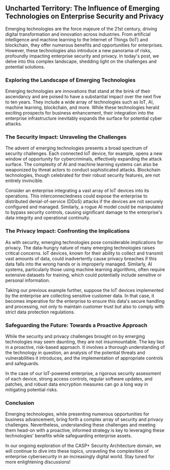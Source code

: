 ## Uncharted Territory: The Influence of Emerging Technologies on Enterprise Security and Privacy

Emerging technologies are the force majeure of the 21st century, driving digital transformation and innovation across industries. From artificial intelligence and machine learning to the Internet of Things (IoT) and blockchain, they offer numerous benefits and opportunities for enterprises. However, these technologies also introduce a new panorama of risks, profoundly impacting enterprise security and privacy. In today's post, we delve into this complex landscape, shedding light on the challenges and potential solutions.

### Exploring the Landscape of Emerging Technologies

Emerging technologies are innovations that stand at the brink of their ascendancy and are poised to have a substantial impact over the next five to ten years. They include a wide array of technologies such as IoT, AI, machine learning, blockchain, and more. While these technologies herald exciting prospects for business enhancement, their integration into the enterprise infrastructure inevitably expands the surface for potential cyber attacks.

### The Security Impact: Unraveling the Challenges

The advent of emerging technologies presents a broad spectrum of security challenges. Each connected IoT device, for example, opens a new window of opportunity for cybercriminals, effectively expanding the attack surface. The complexity of AI and machine learning systems can also be weaponized by threat actors to conduct sophisticated attacks. Blockchain technologies, though celebrated for their robust security features, are not entirely invincible.

Consider an enterprise integrating a vast array of IoT devices into its operations. This interconnectedness could expose the enterprise to distributed denial-of-service (DDoS) attacks if the devices are not securely configured and managed. Similarly, a rogue AI model could be manipulated to bypass security controls, causing significant damage to the enterprise's data integrity and operational continuity.

### The Privacy Impact: Confronting the Implications

As with security, emerging technologies pose considerable implications for privacy. The data-hungry nature of many emerging technologies raises critical concerns. IoT devices, known for their ability to collect and transmit vast amounts of data, could inadvertently cause privacy breaches if this data falls into the wrong hands or is improperly managed. Similarly, AI systems, particularly those using machine learning algorithms, often require extensive datasets for training, which could potentially include sensitive or personal information.

Taking our previous example further, suppose the IoT devices implemented by the enterprise are collecting sensitive customer data. In that case, it becomes imperative for the enterprise to ensure this data's secure handling and processing, not only to maintain customer trust but also to comply with strict data protection regulations.

### Safeguarding the Future: Towards a Proactive Approach

While the security and privacy challenges brought on by emerging technologies may seem daunting, they are not insurmountable. The key lies in a proactive, risk-based approach. It involves a thorough understanding of the technology in question, an analysis of the potential threats and vulnerabilities it introduces, and the implementation of appropriate controls and safeguards.

In the case of our IoT-powered enterprise, a rigorous security assessment of each device, strong access controls, regular software updates, and patches, and robust data encryption measures can go a long way in mitigating potential risks.

### Conclusion

Emerging technologies, while presenting numerous opportunities for business advancement, bring forth a complex array of security and privacy challenges. Nevertheless, understanding these challenges and meeting them head-on with a proactive, informed strategy is key to leveraging these technologies' benefits while safeguarding enterprise assets.

In our ongoing exploration of the CASP+ Security Architecture domain, we will continue to dive into these topics, unraveling the complexities of enterprise cybersecurity in an increasingly digital world. Stay tuned for more enlightening discussions!
